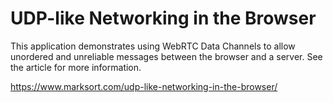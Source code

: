 # UDP-like Networking in the Browser

This application demonstrates using WebRTC Data Channels to allow unordered
and unreliable messages between the browser and a server. See the article for
more information.

https://www.marksort.com/udp-like-networking-in-the-browser/
